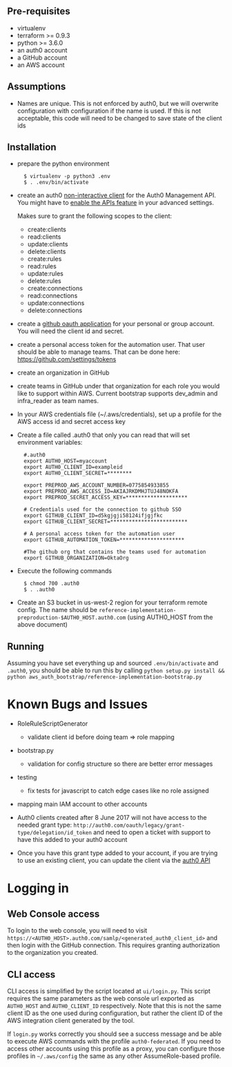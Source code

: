 ## Pre-requisites
* virtualenv
* terraform >= 0.9.3
* python >= 3.6.0
* an auth0 account
* a GitHub account
* an AWS account

## Assumptions
* Names are unique. This is not enforced by auth0, but we will overwrite
configuration with configuration if the name is used. If this is not
acceptable, this code will need to be changed to save state of the client ids

## Installation
* prepare the python environment

        $ virtualenv -p python3 .env
        $ . .env/bin/activate

* create an auth0 [non-interactive client](https://auth0.com/docs/api/management/v2/tokens#1-create-a-client) for the
  Auth0 Management API.  You might have to [enable the APIs feature](https://manage.auth0.com/#/account/advanced)
    in your advanced settings.

    Makes sure to grant the following scopes to the client:
    * create:clients
    * read:clients
    * update:clients
    * delete:clients
    * create:rules
    * read:rules
    * update:rules
    * delete:rules
    * create:connections
    * read:connections
    * update:connections
    * delete:connections

* create a [github oauth application](https://auth0.com/docs/connections/social/github)
for your personal or group account. You will need the client id and secret.

* create a personal access token for the automation user. That user
 should be able to manage teams. That can be done here: https://github.com/settings/tokens

* create an organization in GitHub

* create teams in GitHub under that organization for each role you would like to support within AWS.
Current bootstrap supports dev_admin and infra_reader as team names.

* In your AWS credentials file (~/.aws/credentials), set up a profile for the AWS access id and secret access key

* Create a file called .auth0 that only you can read that will set
environment variables:

        #.auth0
        export AUTH0_HOST=myaccount
        export AUTH0_CLIENT_ID=exampleid
        export AUTH0_CLIENT_SECRET=********

        export PREPROD_AWS_ACCOUNT_NUMBER=0775854933855
        export PREPROD_AWS_ACCESS_ID=AKIAJRKDMHJTUJ48NOKFA
        export PREPROD_SECRET_ACCESS_KEY=********************

        # Credentials used for the connection to github SSO
        export GITHUB_CLIENT_ID=d5kgjgji58124ifjgjfkc
        export GITHUB_CLIENT_SECRET=*************************

        # A personal access token for the automation user
        export GITHUB_AUTOMATION_TOKEN=*********************

        #The github org that contains the teams used for automation
        export GITHUB_ORGANIZATION=OktaOrg

* Execute the following commands

        $ chmod 700 .auth0
        $ . .auth0

* Create an S3 bucket in us-west-2 region for your terraform remote config. The name should be
  `reference-implementation-preproduction-$AUTH0_HOST.auth0.com` (using AUTH0\_HOST from the above document)

## Running

Assuming you have set everything up and sourced `.env/bin/activate` and `.auth0`, you should be able to run this by
calling `python setup.py install && python aws_auth_bootstrap/reference-implementation-bootstrap.py`

# Known Bugs and Issues
- RoleRuleScriptGenerator
    - validate client id before doing team => role mapping

- bootstrap.py
    - validation for config structure so there are better error messages

- testing
    - fix tests for javascript to catch edge cases like no role assigned

- mapping main IAM account to other accounts

- Auth0 clients created after 8 June 2017 will not have access to the needed grant type:
`http://auth0.com/oauth/legacy/grant-type/delegation/id_token` and need to open a ticket
with support to have this added to your auth0 account

- Once you have this grant type added to your account, if you are trying to use an existing client, you can update the client via the [auth0 API](https://auth0.com/docs/api/management/v2)

# Logging in

## Web Console access

To login to the web console, you will need to visit `https://<AUTH0_HOST>.auth0.com/samlp/<generated_auth0_client_id>`
and then login with the GitHub connection. This requires granting authorization to the organization you created.

## CLI access

CLI access is simplified by the script located at `ui/login.py`. This script requires the same parameters as the web
console url exported as `AUTH0_HOST` and `AUTH0_CLIENT_ID` respectively. Note that this is not the same client ID as
the one used during configuration, but rather the client ID of the AWS integration client generated by the tool.

If `login.py` works correctly you should see a success message and be able to execute AWS commands with the profile
`auth0-federated`. If you need to access other accounts using this profile as a proxy, you can configure those profiles
in `~/.aws/config` the same as any other AssumeRole-based profile.
